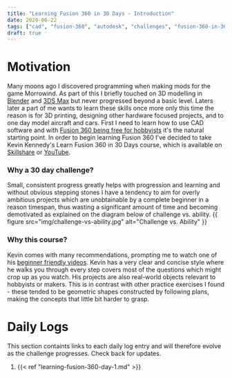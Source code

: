 ```yaml
---
title: "Learning Fusion 360 in 30 Days - Introduction"
date: 2020-06-22
tags: ["cad", "fusion-360", "autodesk", "challenges", "fusion-360-in-30"]
draft: true
---
```


# Motivation
Many moons ago I discovered programming when making mods for the game Morrowind. As part of this I briefly touched on 3D modelling in [Blender](https://www.blender.org/) and [3DS Max](https://www.autodesk.com/products/3ds-max/overview) but never progressed beyond a basic level. 
Laters later a part of me wants to learn these skills once more only this time the reason is for 3D printing, designing other hardware focused projects, and to one day model aircraft and cars.
First I need to learn how to use CAD software and with [Fusion 360 being free for hobbyists](https://www.autodesk.com/products/fusion-360/personal) it's the natural starting point.
In order to begin learning Fusion 360 I've decided to take Kevin Kennedy's Learn Fusion 360 in 30 Days course, which is available on [Skillshare](https://www.skillshare.com/classes/Learn-Fusion-360-in-30-Days-for-Complete-Beginners-2019/1650486259) or [YouTube](https://www.youtube.com/playlist?list=PLrZ2zKOtC_-DR2ZkMaK3YthYLErPxCnT-).

### Why a 30 day challenge? 
Small, consistent progress greatly helps with progression and learning and without obvious stepping stones I have a tendency to aim for overly ambitious projects which are unobtainable by a complete beginner in a reason timespan, thus wasting a significant amount of time and becoming demotivated as explained on the diagram below of challenge vs. ability.
{{ figure src="img/challenge-vs-ability.jpg" alt="Challenge vs. Ability" }}

### Why this course? 
Kevin comes with many recommendations, prompting me to watch one of his [beginner friendly videos](https://www.youtube.com/watch?v=qvrHuaHhqHI).
Kevin has a very clear and concise style where he walks you through every step covers most of the questions which might crop up as you watch.
His projects are also real-world objects relevant to hobbyists or makers. This is in contrast with other practice exercises I found - these tended to be geometric shapes constructed by following plans, making the concepts that little bit harder to grasp.

# Daily Logs
This section containts links to each daily log entry and will therefore evolve as the challenge progresses. Check back for updates.

1. {{< ref "learning-fusion-360-day-1.md" >}}
